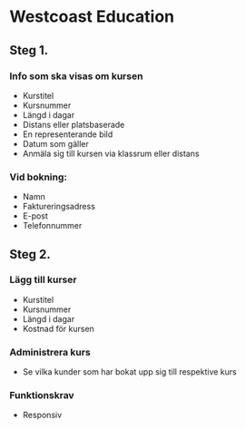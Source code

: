 # Westcoast Education

## Steg 1.

### Info som ska visas om kursen

- Kurstitel
- Kursnummer
- Längd i dagar
- Distans eller platsbaserade
- En representerande bild
- Datum som gäller
- Anmäla sig till kursen via klassrum eller distans

### Vid bokning:

- Namn
- Faktureringsadress
- E-post
- Telefonnummer

## Steg 2.

### Lägg till kurser

- Kurstitel
- Kursnummer
- Längd i dagar
- Kostnad för kursen

### Administrera kurs

- Se vilka kunder som har bokat upp sig till respektive kurs

### Funktionskrav

- Responsiv
